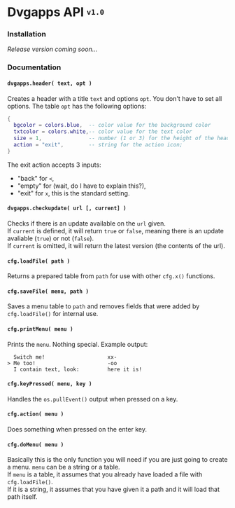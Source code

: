 # Dvgapps API <sup><sub>`v1.0`</sub></sup>
### Installation
*Release version coming soon...*

### Documentation
#### `dvgapps.header( text, opt )`
Creates a header with a title `text` and options `opt`.
You don't have to set all options. The table `opt` has the following options:
```lua
{
  bgcolor = colors.blue,  -- color value for the background color
  txtcolor = colors.white,-- color value for the text color
  size = 1,               -- number (1 or 3) for the height of the header
  action = "exit",        -- string for the action icon;
}
```
The exit action accepts 3 inputs:
- "back"  for `<`,
- "empty" for (wait, do I have to explain this?),
- "exit"  for `x`, this is the standard setting.

#### `dvgapps.checkupdate( url [, current] )`
Checks if there is an update available on the `url` given.  
If `current` is defined, it will return `true` or `false`, meaning there is an update avaliable (`true`) or not (`false`).  
If `current` is omitted, it will return the latest version (the contents of the url).

#### `cfg.loadFile( path )`
Returns a prepared table from `path` for use with other `cfg.x()` functions.

#### `cfg.saveFile( menu, path )`
Saves a menu table to `path` and removes fields that were added by `cfg.loadFile()` for internal use.

#### `cfg.printMenu( menu )`
Prints the `menu`. Nothing special. Example output:

      Switch me!                    xx-
    > Me too!                       -oo
      I contain text, look:         here it is!

#### `cfg.keyPressed( menu, key )`
Handles the `os.pullEvent()` output when pressed on a key.

#### `cfg.action( menu )`
Does something when pressed on the enter key.

#### `cfg.doMenu( menu )`
Basically this is the only function you will need if you are just going to create a menu. `menu` can be a string or a table.  
If `menu` is a table, it assumes that you already have loaded a file with `cfg.loadFile()`.  
If it is a string, it assumes that you have given it a path and it will load that path itself.
